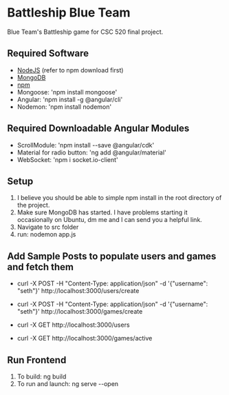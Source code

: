 # Battleship Blue Team
Blue Team's Battleship game for CSC 520 final project.

## Required Software
- [NodeJS](https://nodejs.org/en/download) (refer to npm download first)
- [MongoDB](https://www.mongodb.com/docs/manual/administration/install-community/)
- [npm](https://docs.npmjs.com/downloading-and-installing-node-js-and-npm)
- Mongoose: 'npm install mongoose'
- Angular: 'npm install -g @angular/cli'
- Nodemon: 'npm install nodemon'

## Required Downloadable Angular Modules
- ScrollModule: 'npm install --save @angular/cdk'
- Material for radio button: 'ng add @angular/material'
- WebSocket: 'npm i socket.io-client'


## Setup
1. I believe you should be able to simple npm install in the root directory of the project.
2. Make sure MongoDB has started. I have problems starting it occasionally on Ubuntu, dm me and I can send you a helpful link.
3. Navigate to src folder
4. run: nodemon app.js

## Add Sample Posts to populate users and games and fetch them
- curl -X POST -H "Content-Type: application/json" -d '{"username": "seth"}' http://localhost:3000/users/create
- curl -X POST -H "Content-Type: application/json" -d '{"username": "seth"}' http://localhost:3000/games/create

- curl -X GET http://localhost:3000/users
- curl -X GET http://localhost:3000/games/active

## Run Frontend
1. To build: ng build
2. To run and launch: ng serve --open